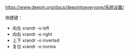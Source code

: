 https://www.deepin.org/docs/deepintoeveryone/系统设置/



快捷键：

- 向左 xrandr -o left
- 向右 xrandr -o right
- 上下 xrandr -o inverted
- 复位 xrandr -o norma

